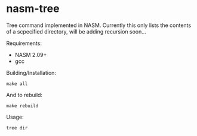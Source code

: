 nasm-tree
=========

Tree command implemented in NASM. Currently this only lists the contents of a scpecified directory, will be adding recursion soon...

Requirements:

- NASM 2.09+
- gcc

Building/Installation:

    make all

And to rebuild:

    make rebuild

Usage: 

    tree dir
